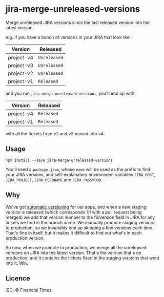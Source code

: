 # jira-merge-unreleased-versions

Merge unreleased JIRA versions since the last released version into the latest version.

e.g. if you have a bunch of versions in your JIRA that look like:

| Version    | Released     |
|------------|--------------|
| project-v4 | `Unreleased` |
| project-v3 | `Unreleased` |
| project-v2 | `Unreleased` |
| project-v1 | `Released`   |

and you run `jira-merge-unreleased-versions`, you'll end up with:

| Version    | Released     |
|------------|--------------|
| project-v4 | `Released`   |
| project-v1 | `Released`   |

with all the tickets from v2 and v3 moved into v4.

## Usage

```
npm install --save jira-merge-unreleased-versions
```

You'll need a `package.json`, whose `name` will be used as the prefix to find your JIRA versions, and self-explanatory environment variables `JIRA_HOST`, `JIRA_PROJECT`, `JIRA_USERNAME` and `JIRA_PASSWORD`.

## Why

We've got [automatic versioning](http://blog.153.io/2016/07/25/heroku-version-infer/) for our apps, and when a new staging version is released (which corresponds 1:1 with a pull request being merged) we add that version number to the fixVersion field in JIRA for any tickets we find in the branch name. We manually promote staging versions to production, so we invariably end up skipping a few versions each time. That's fine in itself, but it makes it difficult to find out what's in each production version.

So now, when we promote to production, we merge all the unreleased versions on JIRA into the latest version. That's the version that's on production, and it contains the tickets fixed in the staging versions that went into it. Win.

## Licence

ISC. &copy; Financial Times
